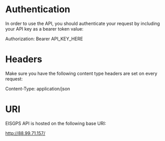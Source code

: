 
# Authentication

In order to use the API, you should authenticate your request by including your API key as a bearer token value:

Authorization: Bearer API_KEY_HERE

# Headers

Make sure you have the following content type headers are set on every request:

Content-Type: application/json

# URI

EISGPS API is hosted on the following base URI:

http://88.99.71.157/
